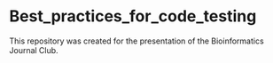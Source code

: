 # Best_practices_for_code_testing
This repository was created for the presentation of the Bioinformatics Journal Club.
